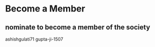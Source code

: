 # Become a Member
## nominate to become a member of the society

[//]: # (Write your github usename below)

ashishgulati71
gupta-ji-1507
